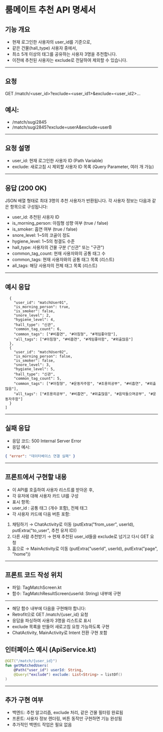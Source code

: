 # 룸메이트 추천 API 명세서
## 기능 개요
- 현재 로그인한 사용자의 user_id를 기준으로,
- 같은 건물(hall_type) 사용자 중에서,
- 최소 5개 이상의 태그를 공유하는 사용자 3명을 추천합니다.
- 이전에 추천된 사용자는 exclude로 전달하여 제외할 수 있습니다.

---

## 요청
GET /match/<user_id>?exclude=<user_id1>&exclude=<user_id2>...

## 예시:
- /match/sugi2845
- /match/sugi2845?exclude=userA&exclude=userB

---

## 요청 설명
- user_id: 현재 로그인한 사용자 ID (Path Variable)
- exclude: 새로고침 시 제외할 사용자 ID 목록 (Query Parameter, 여러 개 가능)

---

## 응답 (200 OK)
JSON 배열 형태로 최대 3명의 추천 사용자가 반환됩니다.
각 사용자 정보는 다음과 같은 항목으로 구성됩니다:

- user_id: 추천된 사용자 ID
- is_morning_person: 아침형 성향 여부 (true / false)
- is_smoker: 흡연 여부 (true / false)
- snore_level: 1~5의 코골이 정도
- hygiene_level: 1~5의 청결도 수준
- hall_type: 사용자의 건물 구분 ("신관" 또는 "구관")
- common_tag_count: 현재 사용자와의 공통 태그 수
- common_tags: 현재 사용자와의 공통 태그 목록 (리스트)
- all_tags: 해당 사용자의 전체 태그 목록 (리스트)

---

## 예시 응답
```json[
  {
    "user_id": "matchUser01",
    "is_morning_person": true,
    "is_smoker": false,
    "snore_level": 2,
    "hygiene_level": 4,
    "hall_type": "신관",
    "common_tag_count": 6,
    "common_tags": ["#비흡연", "#아침형", "#게임좋아함"],
    "all_tags": ["#아침형", "#비흡연", "#게임좋아함", "#외출많음"]
  },
  {
    "user_id": "matchUser02",
    "is_morning_person": false,
    "is_smoker": false,
    "snore_level": 3,
    "hygiene_level": 5,
    "hall_type": "신관",
    "common_tag_count": 5,
    "common_tags": ["#아침형", "#운동자주함", "#조용히공부", "#비흡연", "#외출많음"],
    "all_tags": ["#조용히공부", "#비흡연", "#외출많음", "#음악들으며공부", "#운동자주함"]
  }
]
```

--- 

## 실패 응답
- 응답 코드: 500 Internal Server Error
- 응답 예시:

```json
{ "error": "데이터베이스 연결 실패" }
```
---

## 프론트에서 구현할 내용
- 이 API를 호출하여 사용자 리스트를 받아온 후,
- 각 유저에 대해 사용자 카드 UI를 구성
- 표시 항목:
- user_id : 공통 태그 (개수 포함), 전체 태그
- 각 사용자 카드에 다음 버튼 포함:
1. 채팅하기 → ChatActivity로 이동 (putExtra("from_user", userId), putExtra("to_user", 추천 유저 ID))
2. 다른 사람 추천받기 → 현재 추천된 user_id들을 exclude로 넘기고 다시 GET 요청
3. 홈으로 → MainActivity로 이동 (putExtra("userId", userId), putExtra("page", "home"))

---

## 프론트 코드 작성 위치
- 파일: TagMatchScreen.kt
- 함수: TagMatchResultScreen(userId: String) 내부에 구현
---
- 해당 함수 내부에 다음을 구현해야 합니다:
- Retrofit으로 GET /match/{user_id} 요청
- 응답을 파싱하여 사용자 3명을 리스트로 표시
- exclude 목록을 만들어 새로고침 요청 가능하도록 구현
- ChatActivity, MainActivity로 Intent 전환 구현 포함

## 인터페이스 예시 (ApiService.kt)
```kotlin
@GET("/match/{user_id}")
fun getMatchedUsers(
    @Path("user_id") userId: String,
    @Query("exclude") exclude: List<String> = listOf()
)
```

---
## 추가 구현 여부
- 백엔드: 추천 알고리즘, exclude 처리, 같은 건물 필터링 완료됨
- 프론트: 사용자 정보 렌더링, 버튼 동작만 구현하면 기능 완성됨
- 추가적인 백엔드 작업은 필요 없음